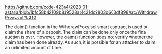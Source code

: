 https://github.com/code-423n4/2023-01-astaria/blob/1bfc58b42109b839528ab1c21dc9803d663df898/src/WithdrawProxy.sol#L240

The claim() function in the WithdrawProxy.sol smart contract is used to claim the share of a deposit. The claim can be done only once the final auction is over.
However, the claim() function does not verifiy whether the claim has been done already. As such, it is possible for an attacker to claim an unlimited amount of time.
